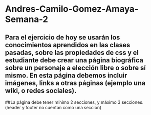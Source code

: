# Andres-Camilo-Gomez-Amaya-Semana-2
## Para el ejercicio de hoy se usarán los conocimientos aprendidos en las clases pasadas, sobre las propiedades de css y el estudiante debe crear una página biográfica sobre un personaje a elección libre o sobre sí mismo. En esta página debemos incluir imágenes, links a otras páginas (ejemplo una wiki, o redes sociales). 

##La página debe tener mínimo 2 secciones, y máximo 3 secciones. (header y footer no cuentan como una sección)
